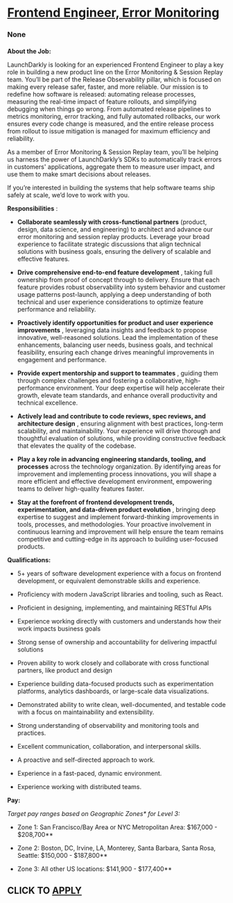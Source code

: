 # [Frontend Engineer, Error Monitoring](https://www.remotewlb.com/apply/frontend-engineer-error-monitoring)  
### None  
####  

**About the Job:**

LaunchDarkly is looking for an experienced Frontend Engineer to play a key role in building a new product line on the Error Monitoring & Session Replay team. You’ll be part of the Release Observability pillar, which is focused on making every release safer, faster, and more reliable. Our mission is to redefine how software is released: automating release processes, measuring the real-time impact of feature rollouts, and simplifying debugging when things go wrong. From automated release pipelines to metrics monitoring, error tracking, and fully automated rollbacks, our work ensures every code change is measured, and the entire release process from rollout to issue mitigation is managed for maximum efficiency and reliability.

As a member of Error Monitoring & Session Replay team, you’ll be helping us harness the power of LaunchDarkly’s SDKs to automatically track errors in customers' applications, aggregate them to measure user impact, and use them to make smart decisions about releases.

If you’re interested in building the systems that help software teams ship safely at scale, we’d love to work with you.

 **Responsibilities** :

  *  **Collaborate seamlessly with cross-functional partners** (product, design, data science, and engineering) to architect and advance our error monitoring and session replay products. Leverage your broad experience to facilitate strategic discussions that align technical solutions with business goals, ensuring the delivery of scalable and effective features.

  *  **Drive comprehensive end-to-end feature development** , taking full ownership from proof of concept through to delivery. Ensure that each feature provides robust observability into system behavior and customer usage patterns post-launch, applying a deep understanding of both technical and user experience considerations to optimize feature performance and reliability.

  *  **Proactively identify opportunities for product and user experience improvements** , leveraging data insights and feedback to propose innovative, well-reasoned solutions. Lead the implementation of these enhancements, balancing user needs, business goals, and technical feasibility, ensuring each change drives meaningful improvements in engagement and performance.

  *  **Provide expert mentorship and support to teammates** , guiding them through complex challenges and fostering a collaborative, high-performance environment. Your deep expertise will help accelerate their growth, elevate team standards, and enhance overall productivity and technical excellence.

  *  **Actively lead and contribute to code reviews, spec reviews, and architecture design** , ensuring alignment with best practices, long-term scalability, and maintainability. Your experience will drive thorough and thoughtful evaluation of solutions, while providing constructive feedback that elevates the quality of the codebase.

  *  **Play a key role in advancing engineering standards, tooling, and processes** across the technology organization. By identifying areas for improvement and implementing process innovations, you will shape a more efficient and effective development environment, empowering teams to deliver high-quality features faster.

  *  **Stay at the forefront of frontend development trends, experimentation, and data-driven product evolution** , bringing deep expertise to suggest and implement forward-thinking improvements in tools, processes, and methodologies. Your proactive involvement in continuous learning and improvement will help ensure the team remains competitive and cutting-edge in its approach to building user-focused products.

 **Qualifications:**

  * 5+ years of software development experience with a focus on frontend development, or equivalent demonstrable skills and experience.

  * Proficiency with modern JavaScript libraries and tooling, such as React.

  * Proficient in designing, implementing, and maintaining RESTful APIs

  * Experience working directly with customers and understands how their work impacts business goals

  * Strong sense of ownership and accountability for delivering impactful solutions

  * Proven ability to work closely and collaborate with cross functional partners, like product and design

  * Experience building data-focused products such as experimentation platforms, analytics dashboards, or large-scale data visualizations.

  * Demonstrated ability to write clean, well-documented, and testable code with a focus on maintainability and extensibility.

  * Strong understanding of observability and monitoring tools and practices.

  * Excellent communication, collaboration, and interpersonal skills.

  * A proactive and self-directed approach to work.

  * Experience in a fast-paced, dynamic environment.

  * Experience working with distributed teams.

 **Pay:**

 _Target pay ranges based on Geographic Zones* for Level 3:_

  * Zone 1: San Francisco/Bay Area or NYC Metropolitan Area: $167,000 - $208,700**

  * Zone 2: Boston, DC, Irvine, LA, Monterey, Santa Barbara, Santa Rosa, Seattle: $150,000 - $187,800**

  * Zone 3: All other US locations: $141,900 - $177,400**

  
## CLICK TO [APPLY](https://www.remotewlb.com/apply/frontend-engineer-error-monitoring)

